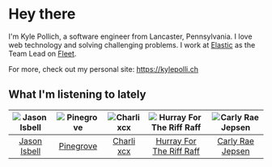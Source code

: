 # Hey there


I'm Kyle Pollich, a software engineer from Lancaster, Pennsylvania. I love web technology and solving challenging problems.
I work at [Elastic](https://www.elastic.co/) as the Team Lead on [Fleet](https://www.elastic.co/guide/en/fleet/current/fleet-overview.html).

For more, check out my personal site: https://kylepolli.ch

## What I'm listening to lately

<!-- begin artists -->
  |![Jason Isbell](https://i.scdn.co/image/ab6761610000f1789c4def51159843ebc3182b11)|![Pinegrove](https://i.scdn.co/image/ab6761610000f1780089634a4e7964d250223ed6)|![Charli xcx](https://i.scdn.co/image/ab6761610000f178936885667ef44c306483c838)|![Hurray For The Riff Raff](https://i.scdn.co/image/ab6761610000f178057068ad79970a943dc50686)|![Carly Rae Jepsen](https://i.scdn.co/image/ab6761610000f1788272bf414106646e0e4a89f3)|
  |:---:|:---:|:---:|:---:|:---:|
  |[Jason Isbell](https://open.spotify.com/artist/3Q8wgwyVVv0z4UEh1HB0KY)|[Pinegrove](https://open.spotify.com/artist/2gbT6GPXMis0OAkZbEQCYB)|[Charli xcx](https://open.spotify.com/artist/25uiPmTg16RbhZWAqwLBy5)|[Hurray For The Riff Raff](https://open.spotify.com/artist/2xLEV2jDreAOcpJXFNoXyt)|[Carly Rae Jepsen](https://open.spotify.com/artist/6sFIWsNpZYqfjUpaCgueju)|
<!-- end artists -->
